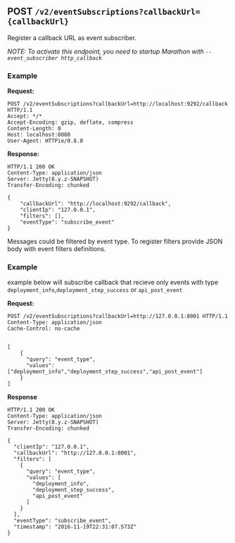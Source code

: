 ## POST `/v2/eventSubscriptions?callbackUrl={callbackUrl}`

Register a callback URL as event subscriber.

_NOTE: To activate this endpoint, you need to startup Marathon with `--event_subscriber http_callback`_

### Example

**Request:**


```
POST /v2/eventSubscriptions?callbackUrl=http://localhost:9292/callback HTTP/1.1
Accept: */*
Accept-Encoding: gzip, deflate, compress
Content-Length: 0
Host: localhost:8080
User-Agent: HTTPie/0.8.0
```

**Response:**


```
HTTP/1.1 200 OK
Content-Type: application/json
Server: Jetty(8.y.z-SNAPSHOT)
Transfer-Encoding: chunked

{
    "callbackUrl": "http://localhost:9292/callback",
    "clientIp": "127.0.0.1",
    "filters": [],
    "eventType": "subscribe_event"
}
```

Messages could be filtered by event type. To register filters provide JSON body
with event filters definitions.

### Example

example below will subscribe callback that recieve only events with type
`deployment_info`,`deployment_step_success` or `api_post_event`


**Request:**

```
POST /v2/eventSubscriptions?callbackUrl=http://127.0.0.1:8001 HTTP/1.1
Content-Type: application/json
Cache-Control: no-cache


[
    {
      "query": "event_type",
      "values": ["deployment_info","deployment_step_success","api_post_event"]
    }
]
```

**Response**

```
HTTP/1.1 200 OK
Content-Type: application/json
Server: Jetty(8.y.z-SNAPSHOT)
Transfer-Encoding: chunked

{
  "clientIp": "127.0.0.1",
  "callbackUrl": "http://127.0.0.1:8001",
  "filters": [
    {
      "query": "event_type",
      "values": [
        "deployment_info",
        "deployment_step_success",
        "api_post_event"
      ]
    }
  ],
  "eventType": "subscribe_event",
  "timestamp": "2016-11-19T22:31:07.573Z"
}
```